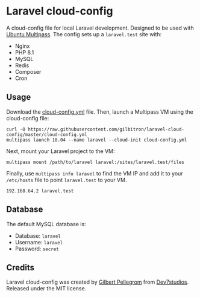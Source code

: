 # Laravel cloud-config

A cloud-config file for local Laravel development. Designed to be used with [Ubuntu Multipass](https://multipass.run). The config sets up a `laravel.test` site with:

* Nginx
* PHP 8.1
* MySQL
* Redis
* Composer
* Cron

## Usage

Download the [cloud-config.yml](cloud-config.yml) file. Then, launch a Multipass VM using the cloud-config file:

```
curl -O https://raw.githubusercontent.com/gilbitron/laravel-cloud-config/master/cloud-config.yml
multipass launch 18.04 --name laravel --cloud-init cloud-config.yml
```

Next, mount your Laravel project to the VM:

```
multipass mount /path/to/laravel laravel:/sites/laravel.test/files
```

Finally, use `multipass info laravel` to find the VM IP and add it to your `/etc/hosts` file to point `laravel.test` to your VM.

```
192.168.64.2 laravel.test
```

## Database

The default MySQL database is:

* Database: `laravel`
* Username: `laravel`
* Password: `secret`

## Credits

Laravel cloud-config was created by [Gilbert Pellegrom](https://gilbitron.me) from [Dev7studios](https://dev7studios.co). Released under the MIT license.
